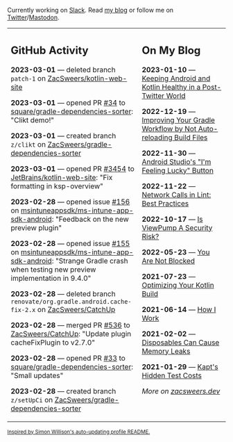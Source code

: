 Currently working on [Slack](https://slack.com/). Read [my blog](https://zacsweers.dev/) or follow me on [Twitter](https://twitter.com/ZacSweers)/[Mastodon](https://hachyderm.io/@ZacSweers).

<table><tr><td valign="top" width="60%">

## GitHub Activity
<!-- githubActivity starts -->
**2023-03-01** — deleted branch `patch-1` on [ZacSweers/kotlin-web-site](https://github.com/ZacSweers/kotlin-web-site)

**2023-03-01** — opened PR [#34](https://github.com/square/gradle-dependencies-sorter/pull/34) to [square/gradle-dependencies-sorter](https://github.com/square/gradle-dependencies-sorter): "Clikt demo!"

**2023-03-01** — created branch `z/clikt` on [ZacSweers/gradle-dependencies-sorter](https://github.com/ZacSweers/gradle-dependencies-sorter)

**2023-03-01** — opened PR [#3454](https://github.com/JetBrains/kotlin-web-site/pull/3454) to [JetBrains/kotlin-web-site](https://github.com/JetBrains/kotlin-web-site): "Fix formatting in ksp-overview"

**2023-02-28** — opened issue [#156](https://github.com/msintuneappsdk/ms-intune-app-sdk-android/issues/156) on [msintuneappsdk/ms-intune-app-sdk-android](https://github.com/msintuneappsdk/ms-intune-app-sdk-android): "Feedback on the new preview plugin"

**2023-02-28** — opened issue [#155](https://github.com/msintuneappsdk/ms-intune-app-sdk-android/issues/155) on [msintuneappsdk/ms-intune-app-sdk-android](https://github.com/msintuneappsdk/ms-intune-app-sdk-android): "Strange Gradle crash when testing new preview implementation in 9.4.0"

**2023-02-28** — deleted branch `renovate/org.gradle.android.cache-fix-2.x` on [ZacSweers/CatchUp](https://github.com/ZacSweers/CatchUp)

**2023-02-28** — merged PR [#536](https://github.com/ZacSweers/CatchUp/pull/536) to [ZacSweers/CatchUp](https://github.com/ZacSweers/CatchUp): "Update plugin cacheFixPlugin to v2.7.0"

**2023-02-28** — opened PR [#33](https://github.com/square/gradle-dependencies-sorter/pull/33) to [square/gradle-dependencies-sorter](https://github.com/square/gradle-dependencies-sorter): "Small updates"

**2023-02-28** — created branch `z/setUpCi` on [ZacSweers/gradle-dependencies-sorter](https://github.com/ZacSweers/gradle-dependencies-sorter)
<!-- githubActivity ends -->
</td><td valign="top" width="40%">

## On My Blog
<!-- blog starts -->
**2023-01-10** — [Keeping Android and Kotlin Healthy in a Post-Twitter World](https://www.zacsweers.dev/keeping-android-healthy/)

**2022-12-19** — [Improving Your Gradle Workflow by Not Auto-reloading Build Files](https://www.zacsweers.dev/improving-your-workflow-by-not-auto-reloading-build-files/)

**2022-11-30** — [Android Studio's "I'm Feeling Lucky" Button](https://www.zacsweers.dev/android-studios-im-feeling-lucky-button/)

**2022-11-22** — [Network Calls in Lint: Best Practices](https://www.zacsweers.dev/network-calls-in-lint-best-practices/)

**2022-10-17** — [Is ViewPump A Security Risk?](https://www.zacsweers.dev/is-viewpump-a-security-risk/)

**2022-05-23** — [You Are Not Blocked](https://www.zacsweers.dev/you-are-not-blocked/)

**2021-07-23** — [Optimizing Your Kotlin Build](https://www.zacsweers.dev/optimizing-your-kotlin-build/)

**2021-06-14** — [How I Work](https://www.zacsweers.dev/how-i-work/)

**2021-02-02** — [Disposables Can Cause Memory Leaks](https://www.zacsweers.dev/disposables-can-cause-memory-leaks/)

**2021-01-29** — [Kapt's Hidden Test Costs](https://www.zacsweers.dev/kapts-hidden-test-costs/)
<!-- blog ends -->
_More on [zacsweers.dev](https://zacsweers.dev/)_
</td></tr></table>

<sub><a href="https://simonwillison.net/2020/Jul/10/self-updating-profile-readme/">Inspired by Simon Willison's auto-updating profile README.</a></sub>